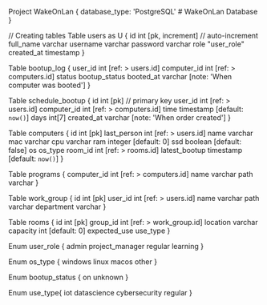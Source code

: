 Project WakeOnLan {
  database_type: 'PostgreSQL'
    # WakeOnLan Database
}

// Creating tables
Table users as U {
  id int [pk, increment] // auto-increment
  full_name varchar
  username varchar
  password varchar
  role "user_role"
  created_at timestamp
}

Table bootup_log {
  user_id int [ref: > users.id]
  computer_id int [ref: > computers.id]
  status bootup_status
  booted_at varchar [note: 'When computer was booted']
}

Table schedule_bootup {
  id int [pk] // primary key
  user_id int [ref: > users.id]
  computer_id int [ref: > computers.id]
  time timestamp [default: `now()`]
  days int[7]
  created_at varchar [note: 'When order created']
}

Table computers {
  id int [pk]
  last_person int [ref: > users.id]
  name varchar
  mac varchar
  cpu varchar
  ram integer [default: 0]
  ssd boolean [default: false]
  os os_type
  room_id int [ref: > rooms.id]
  latest_bootup timestamp [default: `now()`]
}

Table programs {
  computer_id int [ref: > computers.id]
  name varchar
  path varchar
}

Table work_group {
  id int [pk]
  user_id int [ref: > users.id]
  name varchar
  path varchar
  department varchar
}

Table rooms {
  id int [pk]
  group_id int [ref: > work_group.id]
  location varchar
  capacity int [default: 0]
  expected_use use_type
}

Enum user_role {
  admin
  project_manager
  regular
  learning
}

Enum os_type {
  windows
  linux
  macos
  other
}

Enum bootup_status {
  on
  unknown
}

Enum use_type{
  iot
  datascience
  cybersecurity
  regular
}
